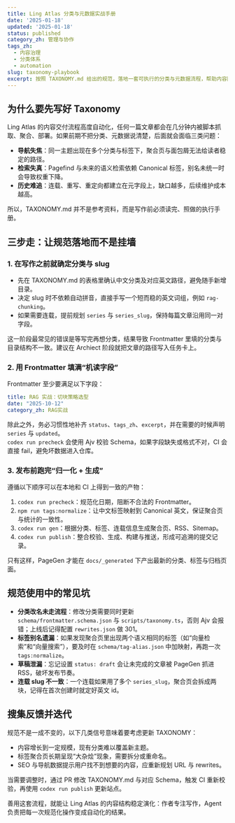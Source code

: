 ```yaml
---
title: Ling Atlas 分类与元数据实战手册
date: '2025-01-18'
updated: '2025-01-18'
status: published
category_zh: 管理与协作
tags_zh:
  - 内容治理
  - 分类体系
  - automation
slug: taxonomy-playbook
excerpt: 按照 TAXONOMY.md 给出的规范，落地一套可执行的分类与元数据流程，帮助内容团队把写作与自动化部署串起来。
---
```


## 为什么要先写好 Taxonomy

Ling Atlas 的内容交付流程高度自动化，任何一篇文章都会在几分钟内被脚本抓取、聚合、部署。如果前期不把分类、元数据说清楚，后面就会面临三类问题：

- **导航失焦**：同一主题出现在多个分类与标签下，聚合页与面包屑无法给读者稳定的路径。
- **检索失真**：Pagefind 与未来的语义检索依赖 Canonical 标签，别名未统一时会导致权重下降。
- **历史难追**：连载、重写、重定向都建立在元字段上，缺口越多，后续维护成本越高。

所以，TAXONOMY.md 并不是参考资料，而是写作前必须读完、照做的执行手册。

## 三步走：让规范落地而不是挂墙

### 1. 在写作之前就确定分类与 slug

- 先在 TAXONOMY.md 的表格里确认中文分类及对应英文路径，避免随手新增目录。
- 决定 slug 时不依赖自动拼音，直接手写一个短而稳的英文词组，例如 `rag-chunking`。
- 如果需要连载，提前规划 `series` 与 `series_slug`，保持每篇文章沿用同一对字段。

这一阶段最常见的错误是等写完再想分类，结果导致 Frontmatter 里填的分类与目录结构不一致。建议在 Archiect 阶段就把文章的路径写入任务卡上。

### 2. 用 Frontmatter 填满“机读字段”

Frontmatter 至少要满足以下字段：

```yaml
title: RAG 实战：切块策略选型
date: "2025-10-12"
category_zh: RAG实战
```

除此之外，务必习惯性地补齐 `status`、`tags_zh`、`excerpt`，并在需要的时候声明 `series` 与 `updated`。  
`codex run precheck` 会使用 Ajv 校验 Schema，如果字段缺失或格式不对，CI 会直接 fail，避免坏数据进入仓库。

### 3. 发布前跑完“归一化 + 生成”

遵循以下顺序可以在本地和 CI 上得到一致的产物：

1. `codex run precheck`：规范化日期，阻断不合法的 Frontmatter。
2. `npm run tags:normalize`：让中文标签映射到 Canonical 英文，保证聚合页与统计的一致性。
3. `codex run gen`：根据分类、标签、连载信息生成聚合页、RSS、Sitemap。
4. `codex run publish`：整合校验、生成、构建与推送，形成可追溯的提交记录。

只有这样，PageGen 才能在 `docs/_generated` 下产出最新的分类、标签与归档页面。

## 规范使用中的常见坑

- **分类改名未走流程**：修改分类需要同时更新 `schema/frontmatter.schema.json` 与 `scripts/taxonomy.ts`，否则 Ajv 会报错；上线后记得配置 `rewrites.json` 做 301。
- **标签别名遗漏**：如果发现聚合页里出现两个语义相同的标签（如“向量检索”和“向量搜索”），要及时在 `schema/tag-alias.json` 中加映射，再跑一次 `tags:normalize`。
- **草稿泄漏**：忘记设置 `status: draft` 会让未完成的文章被 PageGen 抓进 RSS，破坏发布节奏。
- **连载 slug 不一致**：一个连载如果用了多个 `series_slug`，聚合页会拆成两块，记得在首次创建时就定好英文 id。

## 搜集反馈并迭代

规范不是一成不变的，以下几类信号意味着要考虑更新 TAXONOMY：

- 内容增长到一定规模，现有分类难以覆盖新主题。
- 标签聚合页长期呈现“大杂烩”现象，需要拆分或重命名。
- SEO 与导航数据提示用户找不到想要的内容，应重新规划 URL 与 rewrites。

当需要调整时，通过 PR 修改 TAXONOMY.md 与对应 Schema，触发 CI 重新校验，再使用 `codex run publish` 更新站点。  

善用这套流程，就能让 Ling Atlas 的内容结构稳定演化：作者专注写作，Agent 负责把每一次规范化操作变成自动化的结果。
